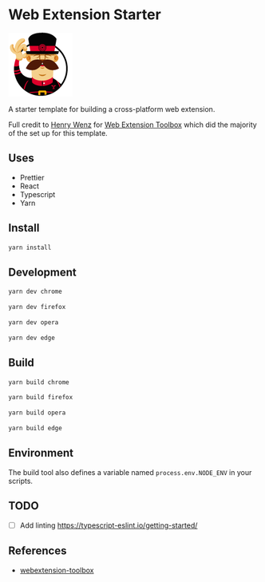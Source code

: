 # Web Extension Starter

<img src="app/images/icon-128.png" width=128 height=128 />

A starter template for building a cross-platform web extension.

Full credit to [Henry Wenz](https://github.com/HaNdTriX) for [Web Extension Toolbox](https://github.com/webextension-toolbox/webextension-toolbox) which did the majority of the set up for this template.

## Uses

- Prettier
- React
- Typescript
- Yarn

## Install

```bash
yarn install
```

## Development

```bash
yarn dev chrome
```

```bash
yarn dev firefox
```

```bash
yarn dev opera
```

```bash
yarn dev edge
```

## Build

```bash
yarn build chrome
```

```bash
yarn build firefox
```

```bash
yarn build opera
```

```bash
yarn build edge
```

## Environment

The build tool also defines a variable named `process.env.NODE_ENV` in your scripts.

## TODO

- [ ] Add linting https://typescript-eslint.io/getting-started/

## References

- [webextension-toolbox](https://github.com/HaNdTriX/webextension-toolbox)
